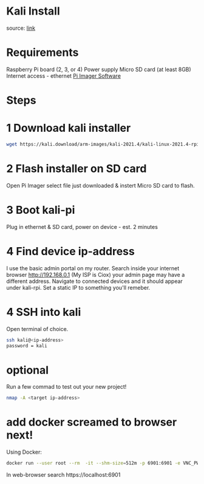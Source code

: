 # Kali Install
source: [link]("https://www.golinuxcloud.com/kali-linux-on-raspberry-pi/")

# Requirements
Raspberry Pi board (2, 3, or 4)
Power supply
Micro SD card (at least 8GB)
Internet access - ethernet
[Pi Imager Software](https://www.raspberrypi.com/software/#:~:text=Raspberry%20Pi%20Imager.-,Download%20for%20macOS,-Download%20for%20Windows)

# Steps
# 1 Download kali installer
```bash
wget https://kali.download/arm-images/kali-2021.4/kali-linux-2021.4-rpi-armhf.img.xz
```
# 2 Flash installer on SD card
Open Pi Imager select file just downloaded & instert Micro SD card to flash.
# 3 Boot kali-pi
Plug in ethernet & SD card, power on device - est. 2 minutes

# 4 Find device ip-address
I use the basic admin portal on my router. Search inside your internet browser http://192.168.0.1 (My ISP is Ciox) your admin page may have a different address. Navigate to connected devices and it should appear under kali-rpi. Set a static IP to something you'll remeber.

# 4 SSH into kali
Open terminal of choice.
```bash
ssh kali@<ip-address>
password = kali
```
# optional 
Run a few commad to test out your new project! 
```bash
nmap -A <target ip-address>
```

# add docker screamed to browser next!
Using Docker:
```bash
docker run --user root --rm  -it --shm-size=512m -p 6901:6901 -e VNC_PW=password kasmweb/core-kali-rolling:develop-rolling
```
In web-browser search https://localhost:6901